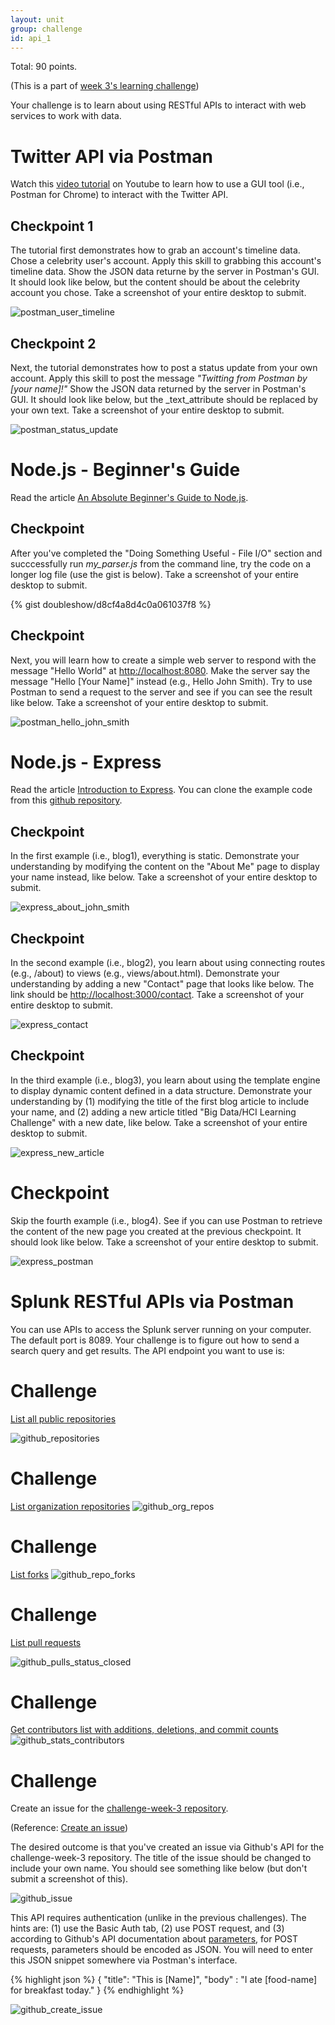```yaml
---
layout: unit
group: challenge
id: api_1
---
```


Total: 90 points.

(This is a part of [week 3's learning challenge](/challenges/3/))

Your challenge is to learn about using RESTful APIs to interact with web services to work with data.

# Twitter API via Postman

Watch this [video tutorial](https://www.youtube.com/watch?v=fhPb6ocUz_k) on Youtube to learn how to use a GUI tool (i.e., Postman for Chrome) to interact with the Twitter API.

## Checkpoint 1

The tutorial first demonstrates how to grab an account's timeline data. Chose a celebrity user's account. Apply this skill to grabbing this account's timeline data. Show the JSON data returne by the server in Postman's GUI. It should look like below, but the content should be about the celebrity account you chose. Take a screenshot of your entire desktop to submit.

![postman_user_timeline](postman_user_timeline.png)

## Checkpoint 2

Next, the tutorial demonstrates how to post a status update from your own account. Apply this skill to post the message _"Twitting from Postman by [your name]!"_ Show the JSON data returned by the server in Postman's GUI. It should look like below, but the _text_attribute should be replaced by your own text. Take a screenshot of your entire desktop to submit.

![postman_status_update](postman_status_update.png)


# Node.js - Beginner's Guide

Read the article [An Absolute Beginner's Guide to Node.js](http://blog.modulus.io/absolute-beginners-guide-to-nodejs).

## Checkpoint

After you've completed the "Doing Something Useful - File I/O" section and succcessfully run _my_parser.js_ from the command line, try the code on a longer log file (use the gist is below). Take a screenshot of your entire desktop to submit.

{% gist doubleshow/d8cf4a8d4c0a061037f8 %}

## Checkpoint

Next, you will learn how to create a simple web server to respond with the message "Hello World" at [http://localhost:8080](http://localhost:8080). Make the server say the message "Hello [Your Name]" instead (e.g., Hello John Smith). Try to use Postman to send a request to the server and see if you can see the result like below. Take a screenshot of your entire desktop to submit.

![postman_hello_john_smith](postman_hello_john_smith.png)

# Node.js - Express

Read the article [Introduction to Express](http://code.tutsplus.com/tutorials/introduction-to-express--net-33367). You can clone the example code from this [github repository](https://github.com/tutsplus/intro-to-express).


## Checkpoint

In the first example (i.e., blog1), everything is static. Demonstrate your understanding by modifying the content on the "About Me" page to display your name instead, like below. Take a screenshot of your entire desktop to submit.

![express_about_john_smith](express_about_john_smith.png)

## Checkpoint

In the second example (i.e., blog2), you learn about using connecting routes (e.g., /about) to views (e.g., views/about.html). Demonstrate your understanding by adding a new "Contact" page that looks like below. The link should be [http://localhost:3000/contact](http://localhost:3000/contact). Take a screenshot of your entire desktop to submit.

![express_contact](express_contact.png)

## Checkpoint

In the third example (i.e., blog3), you learn about using the template engine to display dynamic content defined in a data structure. Demonstrate your understanding by (1) modifying the title of the first blog article to include your name, and (2) adding a new article titled "Big Data/HCI Learning Challenge" with a new date, like below. Take a screenshot of your entire desktop to submit.

![express_new_article](express_new_article.png)


# Checkpoint 

Skip the fourth example (i.e., blog4). See if you can use Postman to retrieve the content of the new page you created at the previous checkpoint. It should look like below. Take a screenshot of your entire desktop to submit.

![express_postman](express_postman.png)

# Splunk RESTful APIs via Postman

You can use APIs to access the Splunk server running on your computer. The default port is 8089. Your challenge is to figure out how to send a search query and get results. The API endpoint you want to use is:  



# Challenge

[List all public repositories](https://developer.github.com/v3/repos/#list-all-public-repositories)

![github_repositories](github_repositories.png)

# Challenge

[List organization repositories](https://developer.github.com/v3/repos/#list-organization-repositories)
![github_org_repos](github_org_repos.png)


# Challenge

[List forks](https://developer.github.com/v3/repos/forks/#list-forks)
![github_repo_forks](github_repo_forks.png)

# Challenge

[List pull requests](https://developer.github.com/v3/pulls/#list-pull-requests)

![github_pulls_status_closed](github_pulls_status_closed.png)

# Challenge

[Get contributors list with additions, deletions, and commit counts](https://developer.github.com/v3/repos/statistics/#contributors)
![github_stats_contributors](github_stats_contributors.png)


# Challenge

Create an issue for the [challenge-week-3 repository](https://github.com/CSCI-4830-002-2014/challenge-week-3/issues).

(Reference: [Create an issue](https://developer.github.com/v3/issues/#create-an-issue))

The desired outcome is that you've created an issue via Github's API for the challenge-week-3 repository. The title of the issue should be changed to include your own name. You should see something like below (but don't submit a screenshot of this).

![github_issue](github_issue.png)

This API requires authentication (unlike in the previous challenges). The hints are: (1) use the Basic Auth tab, (2) use POST request, and (3) according to Github's API documentation about [parameters](https://developer.github.com/v3/#parameters), for POST requests, parameters should be encoded as JSON. You will need to enter this JSON snippet somewhere via Postman's interface. 

{% highlight json %}
{
	"title": "This is [Name]",
	"body" : "I ate [food-name] for breakfast today."
}
{% endhighlight %}

![github_create_issue](github_create_issue.png)

